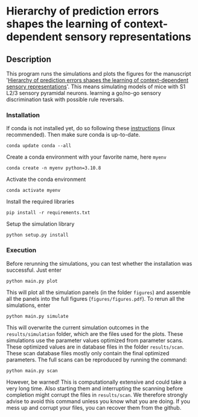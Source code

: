 # Hierarchy of prediction errors shapes the learning of context-dependent sensory representations

## Description

This program runs the simulations and plots the figures for the manuscript '[Hierarchy of prediction errors shapes the learning of context-dependent sensory representations](https://www.biorxiv.org/content/10.1101/2024.09.30.615819v1)'. This means simulating models of mice with S1 L2/3 sensory pyramidal neurons. learning a go/no-go sensory discrimination task with possible rule reversals.

### Installation

If conda is not installed yet, do so following these [instructions](https://conda.io/projects/conda/en/latest/user-guide/install/linux.html) (linux recommended). Then make sure conda is up-to-date.
```
conda update conda --all
```

Create a conda environment with your favorite name, here `myenv`
```
conda create -n myenv python=3.10.8
```

Activate the conda environment 
```
conda activate myenv
```

Install the required libraries
```
pip install -r requirements.txt
```

Setup the simulation library
```
python setup.py install
```

### Execution

Before rerunning the simulations, you can test whether the installation was successful. Just enter
```
python main.py plot
```

This will plot all the simulation panels (in the folder `figures`) and assemble all the panels into the full figures (`figures/figures.pdf`). To rerun all the simulations, enter
```
python main.py simulate
```

This will overwrite the current simulation outcomes in the `results/simulation` folder, which are the files used for the plots. These simulations use the parameter values optimized from parameter scans. These optimized values are in database files in the folder `results/scan`. These scan database files mostly only contain the final optimized parameters. The full scans can be reproduced by running the command:
```
python main.py scan
```

However, be warned! This is computationally extensive and could take a very long time. Also starting them and interrupting the scanning before completion might corrupt the files in `results/scan`. We therefore strongly advise to avoid this command unless you know what you are doing. If you mess up and corrupt your files, you can recover them from the github.
